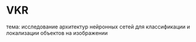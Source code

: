 # VKR
тема: исследование архитектур нейронных сетей для классификации и локализации объектов на изображении
